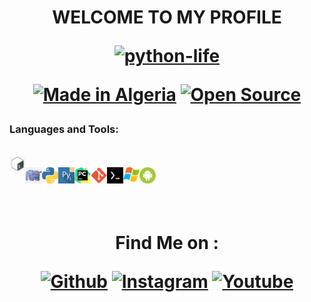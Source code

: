   
<h1 align="center">WELCOME TO MY PROFILE
<p align="center">
<a href="https://github.com/python-life"><img title="python-life" src="https://github-readme-stats.vercel.app/api?username=python-life&show_icons=true&include_all_commits=true&theme=radical&cache_seconds=3200"></a>
</p>
<p align="center">
<a href="#"><img title="Made in Algeria" src="https://img.shields.io/badge/MADE%20IN-Algérie-green?colorA=%23ff0000&colorB=%23017e40&style=for-the-badge"></a>
<a href ="#"><src="https://img.shields.io/amo/stars/:addonId"></a>
  <a href="#"><img title="Open Source" src="https://img.shields.io/badge/Open%20Source-%E2%9D%A4-green?style=for-the-badge"></a>
 
 

### Languages and Tools:
[<code>
<img align="left" alt="Terminal" width="26px" src="icon/bash.jpg" />
</code>](https://github.com/python-life)
<img align="left" alt="Terminal" width="26px" src="icon/php.png" />
<img align="left" alt="Terminal" width="26px" src="icon/python.png" />
<img align="left" alt="Terminal" width="26px" src="icon/pydroid.png" />
<img align="left" alt="Terminal" width="26px" src="icon/pycharm.png" />
<img align="left" alt="Terminal" width="26px" src="icon/git.png" />
<img align="left" alt="Terminal" width="26px" src="icon/termux.jpg" />
<img align="left" alt="Terminal" width="26px" src="icon/windows.png" />
<img align="left" alt="Terminal" width="26px" src="icon/android.png" />


<br />
<br />
<br />
<h1 align="center">Find Me on :


[![Github](https://img.shields.io/badge/github-python--life-green?style=for-the-badge&logo=github)](https://github.com/python-life)
[![Instagram](https://img.shields.io/badge/instagram-python.life-orange?style=for-the-badge&logo=instagram)](https://www.instagram.com/python.life)
[![Youtube](https://img.shields.io/badge/YouTube-python%20life-red?style=for-the-badge&logo=youtube)](https://www.youtube.com/c/pythonlife)
